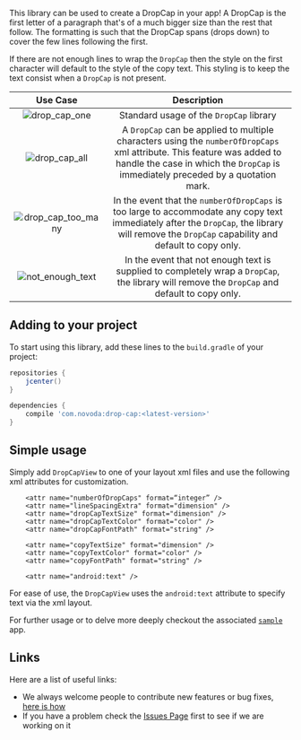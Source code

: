This library can be used to create a DropCap in your app! A DropCap is the first letter of a paragraph that's of a much
bigger size than the rest that follow. The formatting is such that the DropCap spans (drops down) to cover the few lines
following the first.

If there are not enough lines to wrap the `DropCap` then the style on the first character will default to the style
of the copy text. This styling is to keep the text consist when a `DropCap` is not present.

Use Case | Description
:---:|:---:
![drop_cap_one](https://cloud.githubusercontent.com/assets/3380092/24722504/d2e4ddea-1a3b-11e7-8749-0158ad3ab5e9.png) | Standard usage of the `DropCap` library
![drop_cap_all](https://cloud.githubusercontent.com/assets/3380092/24722529/edcd641a-1a3b-11e7-82df-0e535a8c60b2.png) | A `DropCap` can be applied to multiple characters using the `numberOfDropCaps` xml attribute. This feature was added to handle the case in which the `DropCap` is immediately preceded by a quotation mark.
![drop_cap_too_many](https://cloud.githubusercontent.com/assets/3380092/24722530/edcf912c-1a3b-11e7-8757-d336c8bd3c95.png) | In the event that the `numberOfDropCaps` is too large to accommodate any copy text immediately after the `DropCap`, the library will remove the `DropCap` capability and default to copy only.
![not_enough_text](https://cloud.githubusercontent.com/assets/3380092/20004465/6385c7d6-a284-11e6-875e-b1647968865b.png) | In the event that not enough text is supplied to completely wrap a `DropCap`, the library will remove the `DropCap` and default to copy only.

## Adding to your project

To start using this library, add these lines to the `build.gradle` of your project:

```groovy
repositories {
    jcenter()
}

dependencies {
    compile 'com.novoda:drop-cap:<latest-version>'
}
```

## Simple usage

Simply add `DropCapView` to one of your layout xml files and use the following xml attributes for customization.

```
    <attr name="numberOfDropCaps" format=“integer” />	
    <attr name="lineSpacingExtra" format="dimension" />
    <attr name="dropCapTextSize" format="dimension" />
    <attr name="dropCapTextColor" format="color" />
    <attr name="dropCapFontPath" format="string" />

    <attr name="copyTextSize" format="dimension" />
    <attr name="copyTextColor" format="color" />
    <attr name="copyFontPath" format="string" />

    <attr name="android:text" />
```

For ease of use, the `DropCapView` uses the `android:text` attribute to specify text via the xml layout.


For further usage or to delve more deeply checkout the associated [`sample`](https://github.com/novoda/spikes/tree/master/drop-cap/sample) app. 

## Links

Here are a list of useful links:

 * We always welcome people to contribute new features or bug fixes, [here is how](https://github.com/novoda/novoda/blob/master/CONTRIBUTING.md)
 * If you have a problem check the [Issues Page](https://github.com/novoda/drop-cap/issues) first to see if we are working on it
